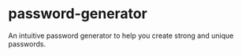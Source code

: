 # password-generator
An intuitive password generator to help you create strong and unique passwords.
